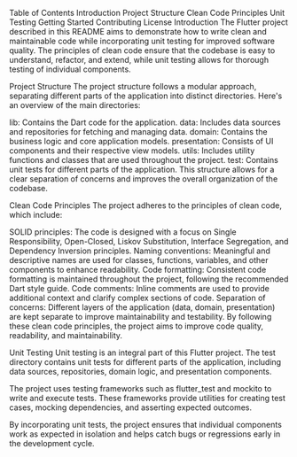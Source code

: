 Table of Contents
Introduction
Project Structure
Clean Code Principles
Unit Testing
Getting Started
Contributing
License
Introduction
The Flutter project described in this README aims to demonstrate how to write clean and maintainable code while incorporating unit testing for improved software quality. The principles of clean code ensure that the codebase is easy to understand, refactor, and extend, while unit testing allows for thorough testing of individual components.

Project Structure
The project structure follows a modular approach, separating different parts of the application into distinct directories. Here's an overview of the main directories:

lib: Contains the Dart code for the application.
data: Includes data sources and repositories for fetching and managing data.
domain: Contains the business logic and core application models.
presentation: Consists of UI components and their respective view models.
utils: Includes utility functions and classes that are used throughout the project.
test: Contains unit tests for different parts of the application.
This structure allows for a clear separation of concerns and improves the overall organization of the codebase.

Clean Code Principles
The project adheres to the principles of clean code, which include:

SOLID principles: The code is designed with a focus on Single Responsibility, Open-Closed, Liskov Substitution, Interface Segregation, and Dependency Inversion principles.
Naming conventions: Meaningful and descriptive names are used for classes, functions, variables, and other components to enhance readability.
Code formatting: Consistent code formatting is maintained throughout the project, following the recommended Dart style guide.
Code comments: Inline comments are used to provide additional context and clarify complex sections of code.
Separation of concerns: Different layers of the application (data, domain, presentation) are kept separate to improve maintainability and testability.
By following these clean code principles, the project aims to improve code quality, readability, and maintainability.

Unit Testing
Unit testing is an integral part of this Flutter project. The test directory contains unit tests for different parts of the application, including data sources, repositories, domain logic, and presentation components.

The project uses testing frameworks such as flutter_test and mockito to write and execute tests. These frameworks provide utilities for creating test cases, mocking dependencies, and asserting expected outcomes.

By incorporating unit tests, the project ensures that individual components work as expected in isolation and helps catch bugs or regressions early in the development cycle.
